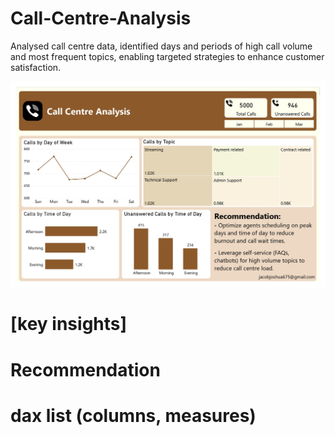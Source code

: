 # Call-Centre-Analysis
Analysed call centre data, identified days and periods of high call volume and most frequent topics, enabling targeted strategies to enhance customer satisfaction.

![call centre analysis.jpg](https://github.com/jakejosh6751/Call-Centre-Analysis/blob/main/call%20centre%20analysis.jpg)


# [key insights]

# Recommendation

# dax list (columns, measures)
